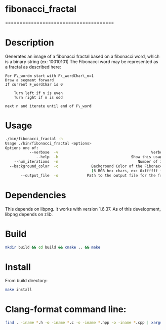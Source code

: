 # fibonacci\_fractal
======================================
# Description
Generates an image of a fibonacci fractal based on a fibonacci word, which is a binary string (ex: 10010101)
The Fibonacci word may be represented as a fractal as described here:

    For F\_wordm start with F\_wordChar\_n=1
    Draw a segment forward
    If current F_wordChar is 0

        Turn left if n is even
        Turn right if n is odd

    next n and iterate until end of F\_word

# Usage
```bash
./bin/fibonacci_fractal -h
Usage ./bin/fibonacci_fractal <options>
Options one of: 
           --verbose  -v                                          Verbose output
              --help  -h                                 Show this usage message
    --num_iterations  -n                                    Number of iterations
  --background_color  -c               Background Color of the Fibonacci Fractal
                                       (6 RGB hex chars, ex: 0xffffff for white)
       --output_file  -o             Path to the output file for the fractal PNG
```

# Dependencies
This depends on libpng. It works with version 1.6.37. As of this development, libpng depends on zlib.

# Build
```bash
mkdir build && cd build && cmake .. && make
```

# Install
From build directory:
```bash
make install
```

# Clang-format command line:
```bash
find . -iname *.h -o -iname *.c -o -iname *.hpp -o -iname *.cpp | xargs -clang-format -style=file -fallback-style=none -i 
```
